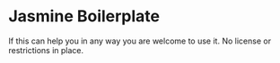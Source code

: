 # Jasmine Boilerplate

If this can help you in any way you are welcome to use it. No license or restrictions in place.
